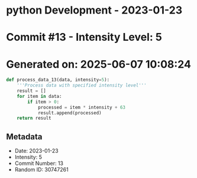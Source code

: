 ﻿# python Development - 2023-01-23
# Commit #13 - Intensity Level: 5
# Generated on: 2025-06-07 10:08:24
```python
def process_data_13(data, intensity=5):
    '''Process data with specified intensity level'''
    result = []
    for item in data:
        if item > 0:
            processed = item * intensity + 63
            result.append(processed)
    return result
```
## Metadata
- Date: 2023-01-23
- Intensity: 5
- Commit Number: 13
- Random ID: 30747261
